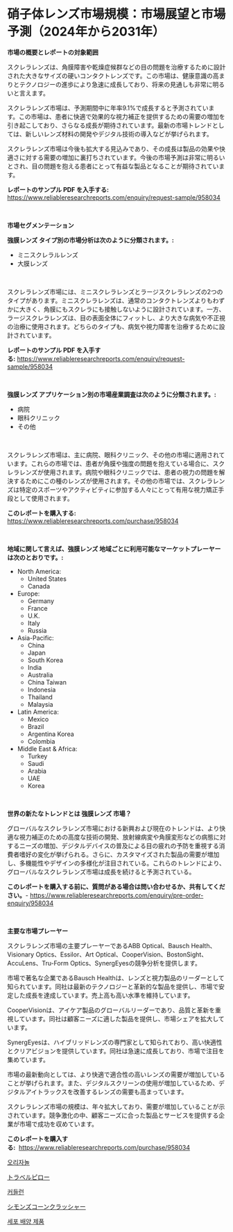 <p><h1>硝子体レンズ市場規模：市場展望と市場予測（2024年から2031年）</h1></p><p><strong>市場の概要とレポートの対象範囲</strong></p>
<p><p>スクレラレンズは、角膜障害や乾燥症候群などの目の問題を治療するために設計された大きなサイズの硬いコンタクトレンズです。この市場は、健康意識の高まりとテクノロジーの進歩により急速に成長しており、将来の見通しも非常に明るいと言えます。</p><p>スクレラレンズ市場は、予測期間中に年率9.1%で成長すると予測されています。この市場は、患者に快適で効果的な視力補正を提供するための需要の増加を引き起こしており、さらなる成長が期待されています。最新の市場トレンドとしては、新しいレンズ材料の開発やデジタル技術の導入などが挙げられます。</p><p>スクレラレンズ市場は今後も拡大する見込みであり、その成長は製品の効果や快適さに対する需要の増加に裏打ちされています。今後の市場予測は非常に明るいとされ、目の問題を抱える患者にとって有益な製品となることが期待されています。</p></p>
<p><strong>レポートのサンプル PDF を入手する:</strong> <a href="https://www.reliableresearchreports.com/enquiry/request-sample/958034">https://www.reliableresearchreports.com/enquiry/request-sample/958034</a></p>
<p>&nbsp;</p>
<p><strong>市場セグメンテーション</strong></p>
<p><strong>強膜レンズ タイプ別の市場分析は次のように分類されます。:</strong></p>
<p><ul><li>ミニスクレラルレンズ</li><li>大膜レンズ</li></ul></p>
<p>&nbsp;</p>
<p><p>スクレラレンズ市場には、ミニスクレラレンズとラージスクレラレンズの2つのタイプがあります。ミニスクレラレンズは、通常のコンタクトレンズよりもわずかに大きく、角膜にもスクレラにも接触しないように設計されています。一方、ラージスクレラレンズは、目の表面全体にフィットし、より大きな病気や不正視の治療に使用されます。どちらのタイプも、病気や視力障害を治療するために設計されています。</p></p>
<p><strong>レポートのサンプル PDF を入手する:</strong>&nbsp;<a href="https://www.reliableresearchreports.com/enquiry/request-sample/958034">https://www.reliableresearchreports.com/enquiry/request-sample/958034</a></p>
<p>&nbsp;</p>
<p><strong> 強膜レンズ アプリケーション別の市場産業調査は次のように分類されます。:</strong></p>
<p><ul><li>病院</li><li>眼科クリニック</li><li>その他</li></ul></p>
<p>&nbsp;</p>
<p><p>スクレラレンズ市場は、主に病院、眼科クリニック、その他の市場に適用されています。これらの市場では、患者が角膜や強度の問題を抱えている場合に、スクレラレンズが使用されます。病院や眼科クリニックでは、患者の視力の問題を解決するためにこの種のレンズが使用されます。その他の市場では、スクレラレンズは特定のスポーツやアクティビティに参加する人々にとって有用な視力矯正手段として使用されます。</p></p>
<p><strong>このレポートを購入する:</strong>&nbsp; <a href="https://www.reliableresearchreports.com/purchase/958034">https://www.reliableresearchreports.com/purchase/958034</a></p>
<p>&nbsp;</p>
<p><strong>地域に関して言えば、強膜レンズ 地域ごとに利用可能なマーケットプレーヤーは次のとおりです。:</strong></p>
<p><ul>
    <li>
        North America:
        <ul>
            <li>United States</li>
            <li>Canada</li>
        </ul>
    </li>
    <li>
        Europe:
        <ul>
            <li>Germany</li>
            <li>France</li>
            <li>U.K.</li>
            <li>Italy</li>
            <li>Russia</li>
        </ul>
    </li>
    <li>
        Asia-Pacific:
        <ul>
            <li>China</li>
            <li>Japan</li>
            <li>South Korea</li>
            <li>India</li>
            <li>Australia</li>
            <li>China Taiwan</li>
            <li>Indonesia</li>
            <li>Thailand</li>
            <li>Malaysia</li>
        </ul>
    </li>
    <li>
        Latin America:
        <ul>
            <li>Mexico</li>
            <li>Brazil</li>
            <li>Argentina Korea</li>
            <li>Colombia</li>
        </ul>
    </li>
    <li>
        Middle East & Africa:
        <ul>
            <li>Turkey</li>
            <li>Saudi</li>
            <li>Arabia</li>
            <li>UAE</li>
            <li>Korea</li>
        </ul>
    </li>
    </ul></p>
<p>&nbsp;</p>
<p><strong>世界の新たなトレンドとは 強膜レンズ 市場？</strong></p>
<p><p>グローバルなスクレラレンズ市場における新興および現在のトレンドは、より快適な視力補正のための高度な技術の開発、放射線病変や角膜変形などの病態に対するニーズの増加、デジタルデバイスの普及による目の疲れの予防を重視する消費者嗜好の変化が挙げられる。さらに、カスタマイズされた製品の需要が増加し、多機能性やデザインの多様化が注目されている。これらのトレンドにより、グローバルなスクレラレンズ市場は成長を続けると予測されている。</p></p>
<p><strong>このレポートを購入する前に、質問がある場合は問い合わせるか、共有してください。</strong>- <a href="https://www.reliableresearchreports.com/enquiry/pre-order-enquiry/958034">https://www.reliableresearchreports.com/enquiry/pre-order-enquiry/958034</a></p>
<p>&nbsp;</p>
<p><strong>主要な市場プレーヤー</strong></p>
<p><p>スクレラレンズ市場の主要プレーヤーであるABB Optical、Bausch Health、Visionary Optics、Essilor、Art Optical、CooperVision、BostonSight、AccuLens、Tru-Form Optics、SynergEyesの競争分析を提供します。</p><p>市場で著名な企業であるBausch Healthは、レンズと視力製品のリーダーとして知られています。同社は最新のテクノロジーと革新的な製品を提供し、市場で安定した成長を達成しています。売上高も高い水準を維持しています。</p><p>CooperVisionは、アイケア製品のグローバルリーダーであり、品質と革新を重視しています。同社は顧客ニーズに適した製品を提供し、市場シェアを拡大しています。</p><p>SynergEyesは、ハイブリッドレンズの専門家として知られており、高い快適性とクリアビジョンを提供しています。同社は急速に成長しており、市場で注目を集めています。</p><p>市場の最新動向としては、より快適で適合性の高いレンズの需要が増加していることが挙げられます。また、デジタルスクリーンの使用が増加しているため、デジタルアイトラックスを改善するレンズの需要も高まっています。</p><p>スクレラレンズ市場の規模は、年々拡大しており、需要が増加していることが示されています。競争激化の中、顧客ニーズに合った製品とサービスを提供する企業が市場で成功を収めています。</p></p>
<p><strong>このレポートを購入する:</strong>&nbsp;&nbsp;<a href="https://www.reliableresearchreports.com/purchase/958034">https://www.reliableresearchreports.com/purchase/958034</a></p>
<p><p><a href="https://medium.com/@waynewood21/%EC%98%A4%EB%A6%AC%EC%9E%A0%EC%98%AC-%EC%8B%9C%EC%9E%A5-%EA%B2%BD%EC%9F%81-%EB%B6%84%EC%84%9D-%EC%8B%9C%EC%9E%A5-%EB%8F%99%ED%96%A5-%EB%B0%8F-2031%EB%85%84%EA%B9%8C%EC%A7%80%EC%9D%98-%EC%98%88%EC%B8%A1-d9265d7f216f">오리자놀</a></p><p><a href="https://github.com/NashBeahan2023/Market-Research-Report-List-1/blob/main/220171416006.md">トラベルピロー</a></p><p><a href="https://github.com/Maeennan456456/Market-Research-Report-List-1/blob/main/387617714779.md">커들런</a></p><p><a href="https://medium.com/@kaydenjohns1964/%E3%82%B7%E3%83%A2%E3%83%B3%E3%82%BA%E3%82%B3%E3%83%BC%E3%83%B3%E3%82%AF%E3%83%A9%E3%83%83%E3%82%B7%E3%83%A3%E3%83%BC%E5%B8%82%E5%A0%B4%E8%AA%BF%E6%9F%BB%E3%83%AC%E3%83%9D%E3%83%BC%E3%83%88-%E3%81%9D%E3%81%AE%E6%AD%B4%E5%8F%B2%E3%81%8A%E3%82%88%E3%81%B32024%E5%B9%B4%E3%81%8B%E3%82%892031%E5%B9%B4%E3%81%BE%E3%81%A7%E3%81%AE%E4%BA%88%E6%B8%AC-19f0a4a8f615">シモンズコーンクラッシャー</a></p><p><a href="https://medium.com/@kellylyncyh543964/%EC%84%B8%ED%8F%AC-%EB%B0%B0%EC%96%91-%EC%A0%9C%ED%92%88-%EC%8B%9C%EC%9E%A5%EC%9D%80-%EC%8B%9C%EC%9E%A5-%EC%A0%90%EC%9C%A0%EC%9C%A8-%EC%8B%9C%EC%9E%A5-%EB%8F%99%ED%96%A5-%EB%B0%8F-%EC%8B%9C%EC%9E%A5-%EC%84%B1%EC%9E%A5%EC%97%90-%EB%8C%80%ED%95%9C-%EC%A0%95%EB%B3%B4%EB%A5%BC-%EC%A0%9C%EA%B3%B5%ED%95%9C%EB%8B%A4-7698e9bc40c0">세포 배양 제품</a></p></p>